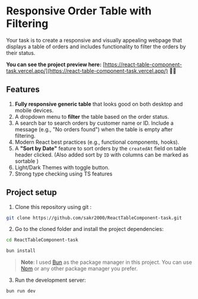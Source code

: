 # Responsive Order Table with Filtering 

Your task is to create a responsive and visually appealing webpage that displays a table of orders and includes functionality to filter the orders by their status.

**You can see the project preview here:** [https://react-table-component-task.vercel.app/](https://react-table-component-task.vercel.app/) 🚀🚀

## Features 

1. **Fully responsive generic table**  that looks good on both desktop and mobile devices.
2. A dropdown menu to **filter** the table based on the order status.
3. A search bar to search orders by customer name or ID. Include a message (e.g., "No orders found") when the table is empty after filtering.
4. Modern React best practices (e.g., functional components, hooks).
5. A **"Sort by Date"** feature to sort orders by the `createdAt` field on table header clicked. (Also added sort by `ID` with columns can be marked as sortable )
6. Light/Dark Themes with toggle button.
7. Strong type checking using TS features 

## Project setup 

1. Clone this repository using git : 

```bash 
git clone https://github.com/sakr2000/ReactTableComponent-task.git
```

2. Go to the cloned folder and install the project dependencies:

```bash
cd ReactTableComponent-task

bun install
```

> **Note**: I used [Bun](https://bun.sh/) as the package manager in this project. You can use [Npm](https://www.npmjs.com/) or any other package manager you prefer. 

3. Run the development server:

```bash
bun run dev 
```

